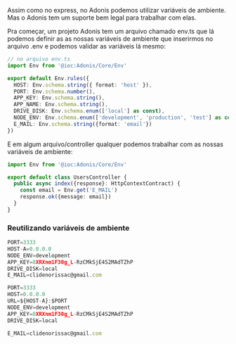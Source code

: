 Assim como no express, no Adonis podemos utilizar variáveis de ambiente. Mas o Adonis tem um suporte bem legal para trabalhar com elas.

Pra começar, um projeto Adonis tem um arquivo chamado env.ts que lá podemos definir as as nossas variáveis de ambiente que inserirmos no arquivo .env e podemos validar as variáveis lá mesmo:

```ts
// no arquivo env.ts
import Env from '@ioc:Adonis/Core/Env'

export default Env.rules({
  HOST: Env.schema.string({ format: 'host' }),
  PORT: Env.schema.number(),
  APP_KEY: Env.schema.string(),
  APP_NAME: Env.schema.string(),
  DRIVE_DISK: Env.schema.enum(['local'] as const),
  NODE_ENV: Env.schema.enum(['development', 'production', 'test'] as const),
  E_MAIL: Env.schema.string({format: 'email'})
})
```

E em algum arquivo/controller qualquer podemos trabalhar com as nossas variáveis de ambiente:

```ts
import Env from '@ioc:Adonis/Core/Env'

export default class UsersController {
  public async index({response}: HttpContextContract) {
    const email = Env.get('E_MAIL')
    response.ok({message: email})
  }
}
```

### Reutilizando variáveis de ambiente
```ts
PORT=3333
HOST-A=0.0.0.0
NODE_ENV=development
APP_KEY=8XRXnm1F30g_L-RzCMkSjE4S2MAdTZhP
DRIVE_DISK=local
E_MAIL=clidenorissac@gmail.com
```

```ts
PORT=3333
HOST=0.0.0.0
URL=${HOST-A}:$PORT
NODE_ENV=development
APP_KEY=8XRXnm1F30g_L-RzCMkSjE4S2MAdTZhP
DRIVE_DISK=local

E_MAIL=clidenorissac@gmail.com
```
